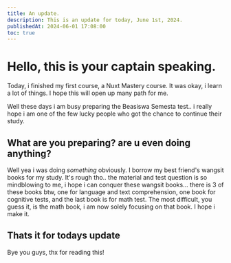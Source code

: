 ```yaml
---
title: An update.
description: This is an update for today, June 1st, 2024.
publishedAt: 2024-06-01 17:08:00
toc: true
---
```


# Hello, this is your captain speaking.

Today, i finished my first course, a Nuxt Mastery course. It was okay, i learn a lot of things. I hope this will open up many path for me.

Well these days i am busy preparing the Beasiswa Semesta test.. i really hope i am one of the few lucky people who got the chance to continue their study.

## What are you preparing? are u even doing anything?

Well yea i was doing *something* obviously. I borrow my best friend's wangsit books for my study. It's rough tho.. the material and test question is so mindblowing to me, i hope i can conquer these wangsit books... there is 3 of these books btw, one for language and text comprehension, one book for cognitive tests, and the last book is for math test. The most difficult, you guess it, is the math book, i am now solely focusing on that book. I hope i make it.

## Thats it for todays update

Bye you guys, thx for reading this!

